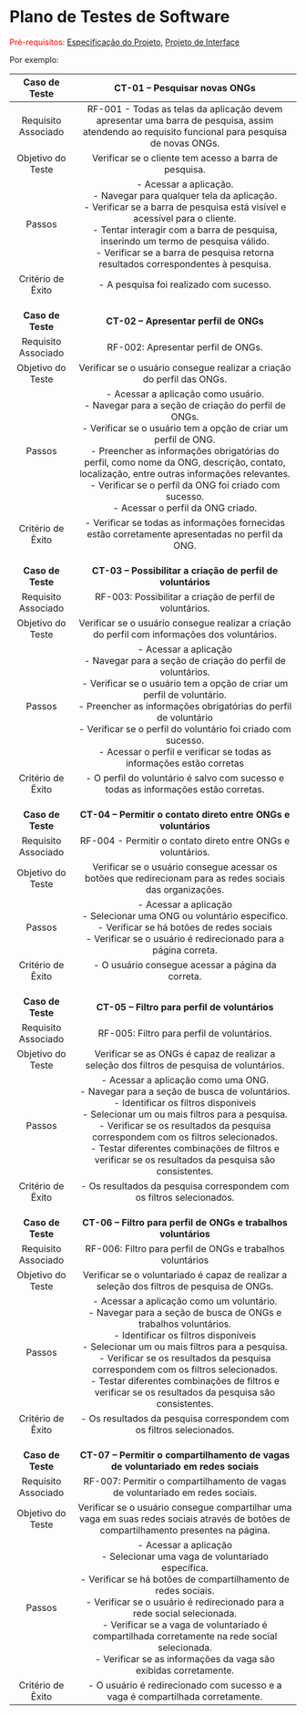 # Plano de Testes de Software

<span style="color:red">Pré-requisitos: <a href="2-Especificação do Projeto.md"> Especificação do Projeto</a></span>, <a href="3-Projeto de Interface.md"> Projeto de Interface</a>

Por exemplo:
 
| **Caso de Teste** 	| **CT-01 – Pesquisar novas ONGs** 	|
|:---:	|:---:	|
|	Requisito Associado 	| RF-001 - Todas as telas da aplicação devem apresentar uma barra de pesquisa, assim atendendo ao requisito funcional para pesquisa de novas ONGs. |
| Objetivo do Teste 	| Verificar se o cliente tem acesso a barra de pesquisa. |
| Passos 	| - Acessar a aplicação. <br> - Navegar para qualquer tela da aplicação. <br> - Verificar se a barra de pesquisa está visível e acessível para o cliente. <br> - Tentar interagir com a barra de pesquisa, inserindo um termo de pesquisa válido. <br> - Verificar se a barra de pesquisa retorna resultados correspondentes à pesquisa. |
|Critério de Êxito | - A pesquisa foi realizado com sucesso. |
|  	|  	|
|  	|  	|
|  	|  	|
| **Caso de Teste** 	| **CT-02 – Apresentar perfil de ONGs**	|
|Requisito Associado | RF-002: Apresentar perfil de ONGs. |
| Objetivo do Teste 	| Verificar se o usuário consegue realizar a criação do perfil das ONGs. |
| Passos 	| - Acessar a aplicação como usuário. <br> - Navegar para a seção de criação do perfil de ONGs.<br> - Verificar se o usuário tem a opção de criar um perfil de ONG. <br> - Preencher as informações obrigatórias do perfil, como nome da ONG, descrição, contato, localização, entre outras informações relevantes. <br> - Verificar se o perfil da ONG foi criado com sucesso.<br> - Acessar o perfil da ONG criado. <br> |
|Critério de Êxito | - Verificar se todas as informações fornecidas estão corretamente apresentadas no perfil da ONG. |
|  	|  	|
|  	|  	|
|  	|  	|
| **Caso de Teste** 	| **CT-03 – Possibilitar a criação de perfil de voluntários**	|
|Requisito Associado | RF-003: Possibilitar a criação de perfil de voluntários. |
| Objetivo do Teste 	| Verificar se o usuário consegue realizar a criação do perfil com informações dos voluntários. |
| Passos 	| - Acessar a aplicação <br> - Navegar para a seção de criação do perfil de voluntários.<br> - Verificar se o usuário tem a opção de criar um perfil de voluntário. <br> - Preencher as informações obrigatórias do perfil de voluntário <br> - Verificar se o perfil do voluntário foi criado com sucesso. <br> - Acessar o perfil e verificar se todas as informações estão corretas
|Critério de Êxito | - O perfil do voluntário é salvo com sucesso e todas as informações  estão corretas. |
|  	|  	|
|  	|  	|
|  	|  	|
| **Caso de Teste** 	| **CT-04 – Permitir o contato direto entre ONGs e voluntários**	|
|Requisito Associado | RF-004	- Permitir o contato direto entre ONGs e voluntários. |
| Objetivo do Teste 	| Verificar se o usuário consegue acessar os botões que redirecionam para as redes sociais das organizações. |
| Passos 	| - Acessar a aplicação <br> - Selecionar uma ONG ou voluntário específico. <br> - Verificar se há botões de redes sociais <br> - Verificar se o usuário é redirecionado para a página correta. |
|Critério de Êxito | - O usuário consegue acessar a página da correta. |
|  	|  	|
|  	|  	|
|  	|  	|
| **Caso de Teste** 	| **CT-05 – Filtro para perfil de voluntários**	|
|Requisito Associado | RF-005: Filtro para perfil de voluntários. |
| Objetivo do Teste 	| Verificar se as ONGs é capaz de realizar a seleção dos filtros de pesquisa de voluntários. |
| Passos 	| - Acessar a aplicação como uma ONG. <br> - Navegar para a seção de busca de voluntários. <br> - Identificar os filtros disponíveis <br> - Selecionar um ou mais filtros para a pesquisa. <br> - Verificar se os resultados da pesquisa correspondem com os filtros selecionados. <br> - Testar diferentes combinações de filtros e verificar se os resultados da pesquisa são consistentes. |
|Critério de Êxito | - Os resultados da pesquisa correspondem com os filtros selecionados. |
|  	|  	|
|  	|  	|
|  	|  	|
| **Caso de Teste** 	| **CT-06 – Filtro para perfil de ONGs e trabalhos voluntários**	|
|Requisito Associado | RF-006: Filtro para perfil de ONGs e trabalhos voluntários |
| Objetivo do Teste 	| Verificar se o voluntariado é capaz de realizar a seleção dos filtros de pesquisa de ONGs. |
| Passos 	| - Acessar a aplicação como um voluntário. <br> - Navegar para a seção de busca de ONGs e trabalhos voluntários. <br> - Identificar os filtros disponíveis <br> - Selecionar um ou mais filtros para a pesquisa. <br> - Verificar se os resultados da pesquisa correspondem com os filtros selecionados. <br> - Testar diferentes combinações de filtros e verificar se os resultados da pesquisa são consistentes. |
|Critério de Êxito | - Os resultados da pesquisa correspondem com os filtros selecionados. |
|  	|  	|
|  	|  	|
|  	|  	|
| **Caso de Teste** 	| **CT-07 – Permitir o compartilhamento de vagas de voluntariado em redes sociais**	|
|Requisito Associado | RF-007: Permitir o compartilhamento de vagas de voluntariado em redes sociais. |
| Objetivo do Teste 	| Verificar se o usuário consegue compartilhar uma vaga em suas redes sociais através de botões de compartilhamento presentes na página. |
| Passos 	| - Acessar a aplicação <br> - Selecionar uma vaga de voluntariado específica. <br> - Verificar se há botões de compartilhamento de redes sociais. <br> - Verificar se o usuário é redirecionado para a rede social selecionada. <br> - Verificar se a vaga de voluntariado é compartilhada corretamente na rede social selecionada. <br> - Verificar se as informações da vaga são exibidas corretamente. |
|Critério de Êxito | - O usuário é redirecionado com sucesso e a vaga é compartilhada corretamente. |
